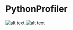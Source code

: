 # PythonProfiler
![alt text](https://github.com/saher554/PythonProfiler/blob/989c07f1888e7d41b6320ab7ea4842b95153229e/example_images/image.png)
![alt text](https://github.com/saher554/PythonProfiler/blob/989c07f1888e7d41b6320ab7ea4842b95153229e/example_images/image_2.png)
